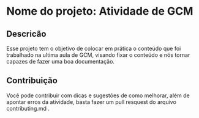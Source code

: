 # Nome do projeto: Atividade de GCM

## Descricão
Esse projeto tem o objetivo de colocar em prática o conteúdo que foi trabalhado na ultima aula de GCM, visando fixar o conteúdo e nós tornar capazes de fazer uma boa documentação.

## Contribuição
Você pode contribuir com dicas e sugestões de como melhorar, além de apontar erros da atividade, basta fazer um pull resquest do arquivo contributing.md .
